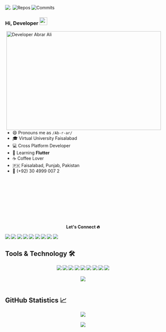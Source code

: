 ![.](https://visitor-badge.glitch.me/badge?page_id=abrarali-official.abrarali-official) ![Repos](https://badges.pufler.dev/repos/abrarali-official) ![Commits](https://badges.pufler.dev/commits/yearly/abrarali-official)

### Hi, Developer <img src="https://media.giphy.com/media/hvRJCLFzcasrR4ia7z/giphy.gif" width="25px">
<img align="right" alt="Developer Abrar Ali" src="https://raw.githubusercontent.com/UsamaSarwar/UsamaSarwar/main/code.gif" width="500" height="320" />

- 😄 Pronouns me as `/Ab-r-ar/`
- 🎓 Virtual University Faisalabad
- 💻 Cross Platform Developer
- 🌱 Learning **Flutter**
- ☕️ Coffee Lover
- 🇵🇰 Faisalabad, Punjab, Pakistan
- 📱 (+92) 30 4999 007 2

<br><br>
<br><br>
<br><br>
<br><br>
<p align="center"> <b> Let's Connect<b/> 🔥</p>
<a href="https://github.com/abrarali-official/">
<img src="https://img.shields.io/badge/Github-211F1F?style=for-the-badge&logo=GitHub&logoColor=ffffff"></a> 
<a href="https://www.linkedin.com/in/abraraliofficial/">
<img src="https://img.shields.io/badge/Linkedin-0077B5?style=for-the-badge&logo=Linkedin&logoColor=ffffff"></a>
<a href="https://x.facebook.com/abraraliiofficial">
<img src="https://img.shields.io/badge/Facebook-1877F2?style=for-the-badge&logo=Facebook&logoColor=ffffff"></a>
<a href="https://twitter.com/abrar_ali_own">
<img src="https://img.shields.io/badge/Twitter-08A0E9?style=for-the-badge&logo=Twitter&logoColor=ffffff"></a>
<a href="https://www.instagram.com/abraraliiofficial/">
<img src="https://img.shields.io/badge/Instagram-DD2A7B?style=for-the-badge&logo=Instagram&logoColor=ffffff"></a>
<a href="mailto:abraraliiofficial@gmail.com">
<img src="https://img.shields.io/badge/Gmail-D44638?style=for-the-badge&logo=gmail&logoColor=ffffff"></a>
<a href="https://m.me/abraraliiofficial/">
<img src="https://img.shields.io/badge/Chat-1877F2?style=for-the-badge&logo=Messenger&logoColor=ffffff"></a>
<a href="https://wa.me/923049990072?text=%23Github">
<img src="https://img.shields.io/badge/Chat-25D366?style=for-the-badge&logo=WhatsApp&logoColor=ffffff"></a>
<a href="https://wa.me/923049990072?text=Thank%20you%20for%20supporting%20me%20%E2%9D%A4%0ABank%20Account%20Details%0ATitle%3A%20Abrar%20Ali%0AIBAN%3A%20PK19MEZN0012750106221565">
<img src="https://img.shields.io/badge/Support-Developer-784fff?style=for-the-badge&logo=buy-me-a-coffee&logoColor=ffffff"></a>
</div>
    

## Tools & Technology 🛠
<div align="center">
<!-- <p align="center"></p> -->
<img src="https://img.shields.io/badge/Flutter-02569B?style=for-the-badge&logo=flutter&logoColor=white" />
<img src="https://img.shields.io/badge/Dart-0175C2?style=for-the-badge&logo=dart&logoColor=white" />
<img src="https://img.shields.io/badge/JavaScript-F7DF1E?style=for-the-badge&logo=javascript&logoColor=white" />
<img src="https://img.shields.io/badge/firebase-ffca28?style=for-the-badge&logo=firebase&logoColor=white" />
<img src="https://img.shields.io/badge/Git-F05032?style=for-the-badge&logo=git&logoColor=white" />
<img src="https://img.shields.io/badge/Adobe_Photoshop-00aeff?style=for-the-badge&logo=Adobe%20photoshop&logoColor=white"/>
<img src="https://img.shields.io/badge/Adobe_Illustrator-ff9900?style=for-the-badge&logo=Adobe-illustrator&logoColor=white" />
<img src="https://img.shields.io/badge/Adobe_XD-FF61F6?style=for-the-badge&logo=Adobe%20XD&logoColor=white" />
<img src="https://img.shields.io/badge/React-JS-blue" />    
<br><br>
<img align="center"  src="https://github-readme-stats.vercel.app/api/top-langs/?username=abrarali-official&theme=dark&layout=compact&langs_count=20&hide_title=true"/>
</div>
<br>

## GitHub Statistics 📈

<div align="center">
    <img align="center" src="https://github-readme-stats.vercel.app/api?username=abrarali-official&theme=dark&hide_title=true&include_all_commits=true"/>
</div><br>
<div align="center">  
<img align="center" src="https://github-profile-trophy.vercel.app/?username=abrarali-official&margin-w=15&margin-h=15" />
<!-- [![Abrar Ali Achievements](https://github-profile-trophy.vercel.app/?username=abrarali-official&margin-w=15&margin-h=15)](https://github-profile-trophy.vercel.app/?username=abrarali-official&margin-w=15&margin-h=15) -->
</div>

